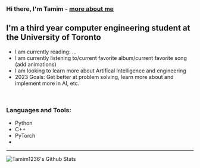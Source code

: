 ### Hi there, I'm Tamim - [more about me][website]

## I'm a third year computer engineering student at the University of Toronto
- I am currently reading: ...
- I am currently listening to/current favorite album/current favorite song (add animations)
- I am looking to learn more about Artifical Intelligence and engineering 
- 2023 Goals: Get better at problem solving, learn more about and implement more in AI, etc.

<br />

### Languages and Tools:
- Python
- C++
- PyTorch
- 

---
<img align="left" alt="Tamim1236's Github Stats" src = "https://github-readme-stats.vercel.app/api?username=Tamim1236&show_icons=true&hide_border=true" />



[website]: http://wikicfp.com/cfp/